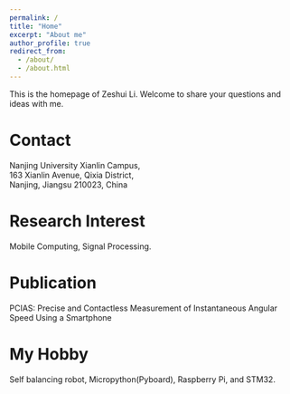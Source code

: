 ```yaml
---
permalink: /
title: "Home"
excerpt: "About me"
author_profile: true
redirect_from: 
  - /about/
  - /about.html
---
```

This is the homepage of Zeshui Li. Welcome to share your questions and ideas with me.

Contact
======
Nanjing University Xianlin Campus,  
163 Xianlin Avenue, Qixia District,  
Nanjing, Jiangsu 210023, China

Research Interest
======
Mobile Computing, Signal Processing.

Publication
======
PCIAS: Precise and Contactless Measurement of Instantaneous Angular Speed Using a Smartphone

My Hobby
======
Self balancing robot, Micropython(Pyboard), Raspberry Pi, and STM32.
